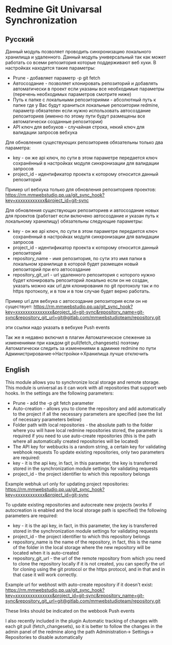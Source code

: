 # Redmine Git Univarsal Synchronization

## Русский 

Данный модуль позволяет проводить синхронизацию локального хранилища и удаленного. Данный модуль универсальный так как может работать со всеми репозитория которые поддерживают веб хуки.
В настройках находятся такие параметры:
* Prune - добавляет параметр -p git fetch
* Автосоздание - позволяет клонировать репозиторий и добавлять автоматически в проект если указаны все необходимые параметры (перечень необходимых параметров смотрите ниже)
* Путь к папке с локальными репозиториями - абсолютный путь к папке где у Вас будут храниться локальные репозитории redmine, параметр обязателен если нужно использовать автосоздание репозиториев (именно по этому пути будут размещены все автоматически созданные репозитории)
* API ключ для вебхуков - случайная строка, некий ключ для валидации запросов вебхука

Для обновления существующих репозиториев обязательны только два параметра:
* key - он же api ключ, по сути в этом параметре передается ключ сохранённый в настройках модуля синхронизации для валидации запросов
* project_id - идентификатор проекта к которому относится данный репозиторий

Пример url вебхука только для обновления репозиториев проектов:
https://rm.mmwebstudio.pp.ua/git_sync_hook?key=xxxxxxxxxxxx&project_id=git-sync

Для обновления существующих репозиториев и автосоздание новых для проектов (работает если включено автосоздание и указан путь к локальному хранилищу) обязательны следующие параметры:
* key - он же api ключ, по сути в этом параметре передается ключ сохранённый в настройках модуля синхронизации для валидации запросов
* project_id - идентификатор проекта к которому относится данный репозиторий
* repository_name - имя репозитория, по сути это имя папки в локальном хранилище в которой будет размещен новый репозиторий при его автосоздание
* repository_git_url - url удаленного репозитория с которого нужно будет клонировать репозиторий локально если он не создан, указать можно как url для клонирования по git протоколу так и по https протоколу, и в том и в том случае будет верно работать.

Пример url для вебхука с автосоздание репозитория если он не существует:
https://rm.mmwebstudio.pp.ua/git_sync_hook?key=xxxxxxxxxxxxxxx&project_id=git-sync&repository_name=git-sync&repository_git_url=git@gitlab.com/mmwebstudioteam/repository.git

эти ссылки надо указать в вебхуке Push events

Так же я недавно включил в плагин Автоматическое слежение за изменениями при каждом git pull(fetch_changesets) поэтому  Автоматически следить за изменениями в админке redmine по пути Администрирование->Настройки->Хранилища лучше отключить

## English

This module allows you to synchronize local storage and remote storage. This module is universal as it can work with all repositories that support web hooks.
In the settings are the following parameters:
* Prune - add the -p git fetch parameter
* Auto-creation - allows you to clone the repository and add automatically to the project if all the necessary parameters are specified (see the list of necessary parameters below)
* Folder path with local repositories - the absolute path to the folder where you will have local redmine repositories stored, the parameter is required if you need to use auto-create repositories (this is the path where all automatically created repositories will be located)
* The API key for webbucks is a random string, a certain key for validating webhook requests
To update existing repositories, only two parameters are required:
* key - it is the api key, in fact, in this parameter, the key is transferred stored in the synchronization module settings for validating requests
* project_id - the project identifier to which this repository belongs

Example webhuk url only for updating project repositories:
https://rm.mmwebstudio.pp.ua/git_sync_hook?key=xxxxxxxxxxxx&project_id=git-sync

To update existing repositories and autocreate new projects (works if autocreation is enabled and the local storage path is specified) the following parameters are required:
* key - it is the api key, in fact, in this parameter, the key is transferred stored in the synchronization module settings for validating requests
* project_id - the project identifier to which this repository belongs
* repository_name is the name of the repository, in fact, this is the name of the folder in the local storage where the new repository will be located when it is auto-created
* repository_git_url - the url of the remote repository from which you need to clone the repository locally if it is not created, you can specify the url for cloning using the git protocol or the https protocol, and in that and in that case it will work correctly.

Example url for webhost with auto-create repository if it doesn't exist:
https://rm.mmwebstudio.pp.ua/git_sync_hook?key=xxxxxxxxxxxxxxx&project_id=git-sync&repository_name=git-sync&repository_git_url=git@gitlab.com/mmwebstudioteam/repository.git

These links should be indicated on the webbook Push events

I also recently included in the plugin Automatic tracking of changes with each git pull (fetch_changesets), so it is better to follow the changes in the admin panel of the redmine along the path Administration-> Settings-> Repositories to disable automatically
